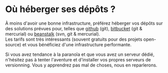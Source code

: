 # Où héberger ses dépôts ?

À moins d'avoir une bonne infrastructure, préférez héberger vos dépôts sur des solutions prévues pour, telles que [github](http://github.com) (git), [bitbucket](http://bitbucket.org/) (git & mercurial) ou [beanstalk](http://beanstalkapp.com) (svn, git & mercurial).  
Les tarifs sont très intéressants (souvent gratuits pour des projets open-source) et vous bénéficiez d'une infrastructure performante.

Si vous avez tendance à la paranoïa et que vous avez un serveur dédié, n'hésitez pas à tenter l'aventure et d'installer vos propres serveurs de versionning. Vous y apprendrez pas mal de choses, nous en reparlerons.
